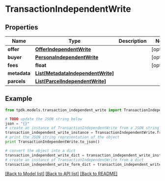 # TransactionIndependentWrite



## Properties
Name | Type | Description | Notes
------------ | ------------- | ------------- | -------------
**offer** | [**OfferIndependentWrite**](OfferIndependentWrite.md) |  | [optional] 
**buyer** | [**PersonaIndependentWrite**](PersonaIndependentWrite.md) |  | [optional] 
**fees** | **float** |  | [optional] 
**metadata** | [**List[MetadataIndependentWrite]**](MetadataIndependentWrite.md) |  | 
**parcels** | [**List[ParcelIndependentWrite]**](ParcelIndependentWrite.md) |  | 

## Example

```python
from tpdk.models.transaction_independent_write import TransactionIndependentWrite

# TODO update the JSON string below
json = "{}"
# create an instance of TransactionIndependentWrite from a JSON string
transaction_independent_write_instance = TransactionIndependentWrite.from_json(json)
# print the JSON string representation of the object
print TransactionIndependentWrite.to_json()

# convert the object into a dict
transaction_independent_write_dict = transaction_independent_write_instance.to_dict()
# create an instance of TransactionIndependentWrite from a dict
transaction_independent_write_form_dict = transaction_independent_write.from_dict(transaction_independent_write_dict)
```
[[Back to Model list]](../README.md#documentation-for-models) [[Back to API list]](../README.md#documentation-for-api-endpoints) [[Back to README]](../README.md)


